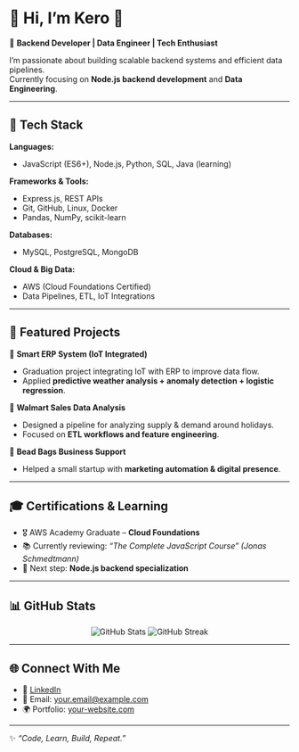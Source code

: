 # 🌟 Hi, I’m Kero 👋  

🚀 **Backend Developer | Data Engineer | Tech Enthusiast**  

I’m passionate about building scalable backend systems and efficient data pipelines.  
Currently focusing on **Node.js backend development** and **Data Engineering**.  

---

## 🔧 Tech Stack  

**Languages:**  
- JavaScript (ES6+), Node.js, Python, SQL, Java (learning)  

**Frameworks & Tools:**  
- Express.js, REST APIs  
- Git, GitHub, Linux, Docker  
- Pandas, NumPy, scikit-learn  

**Databases:**  
- MySQL, PostgreSQL, MongoDB  

**Cloud & Big Data:**  
- AWS (Cloud Foundations Certified)  
- Data Pipelines, ETL, IoT Integrations  

---

## 📂 Featured Projects  

🔹 **Smart ERP System (IoT Integrated)**  
- Graduation project integrating IoT with ERP to improve data flow.  
- Applied **predictive weather analysis + anomaly detection + logistic regression**.  

🔹 **Walmart Sales Data Analysis**  
- Designed a pipeline for analyzing supply & demand around holidays.  
- Focused on **ETL workflows and feature engineering**.  

🔹 **Bead Bags Business Support**  
- Helped a small startup with **marketing automation & digital presence**.  

---

## 🎓 Certifications & Learning  

- 🎖️ AWS Academy Graduate – **Cloud Foundations**  
- 📚 Currently reviewing: *“The Complete JavaScript Course” (Jonas Schmedtmann)*  
- 🚀 Next step: **Node.js backend specialization**  

---

## 📊 GitHub Stats  

<p align="center">
  <img src="https://github-readme-stats.vercel.app/api?username=Kerollos-A&show_icons=true&theme=tokyonight" alt="GitHub Stats" />
  <img src="https://github-readme-streak-stats.herokuapp.com?user=Kerollos-A&theme=tokyonight" alt="GitHub Streak" />
</p>  

---

## 🌐 Connect With Me  

- 💼 [LinkedIn](#)  
- 📧 Email: your.email@example.com  
- 🌍 Portfolio: [your-website.com](#)  

---

✨ *“Code, Learn, Build, Repeat.”*  
